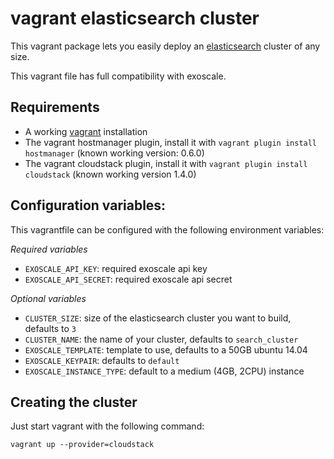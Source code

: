# vagrant elasticsearch cluster

This vagrant package lets you easily deploy an [elasticsearch](http://elasticsearch.org)
cluster of any size.

This vagrant file has full compatibility with exoscale.

## Requirements

- A working [vagrant](http://vagrantup.com) installation
- The vagrant hostmanager plugin, install it with `vagrant plugin install hostmanager` (known working version: 0.6.0)
- The vagrant cloudstack plugin, install it with `vagrant plugin install cloudstack` (known working version 1.4.0)

## Configuration variables:

This vagrantfile can be configured with the following environment variables:

*Required variables*

- `EXOSCALE_API_KEY`: required exoscale api key
- `EXOSCALE_API_SECRET`: required exoscale api secret

*Optional variables*

- `CLUSTER_SIZE`: size of the elasticsearch cluster you want to build, defaults to `3`
- `CLUSTER_NAME`: the name of your cluster, defaults to `search_cluster`
- `EXOSCALE_TEMPLATE`: template to use, defaults to a 50GB ubuntu 14.04
- `EXOSCALE_KEYPAIR`: defaults to `default`
- `EXOSCALE_INSTANCE_TYPE`: default to a medium (4GB, 2CPU) instance

## Creating the cluster

Just start vagrant with the following command:

```
vagrant up --provider=cloudstack
```



